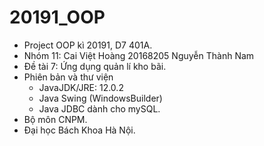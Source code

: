 # 20191_OOP
- Project OOP kì 20191, D7 401A.
- Nhóm 11:
	Cai Việt Hoàng 20168205
	Nguyễn Thành Nam
- Đề tài 7: Ứng dụng quản lí kho bãi.
- Phiên bản và thư viện
	+ JavaJDK/JRE: 12.0.2
	+ Java Swing (WindowsBuilder)
	+ Java JDBC dành cho mySQL.
- Bộ môn CNPM.
- Đại học Bách Khoa Hà Nội.